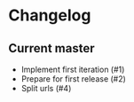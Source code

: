 # Changelog

## Current master
- Implement first iteration (#1)
- Prepare for first release (#2)
- Split urls (#4)
